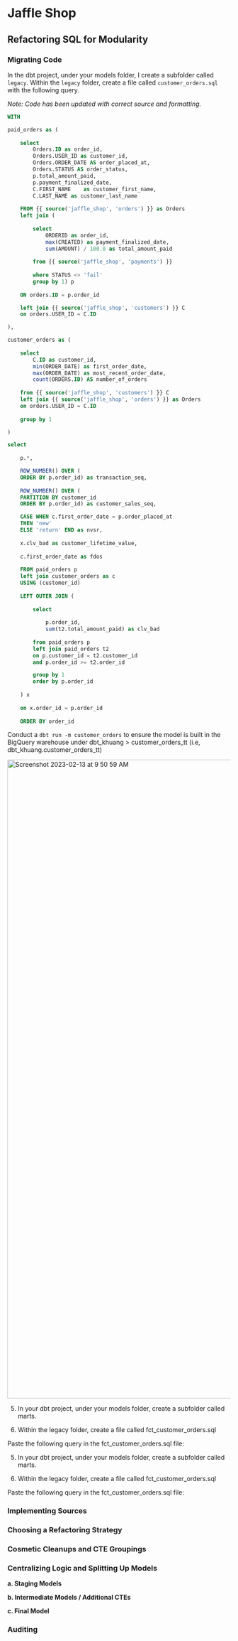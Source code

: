# Jaffle Shop

## Refactoring SQL for Modularity

### Migrating Code

In the dbt project, under your models folder, I create a subfolder called `legacy`. Within the `legacy` folder, create a file called `customer_orders.sql` with the following query. 

_Note: Code has been updated with correct source and formatting._

```sql
WITH 

paid_orders as (
    
    select 
        Orders.ID as order_id,
        Orders.USER_ID as customer_id,
        Orders.ORDER_DATE AS order_placed_at,
        Orders.STATUS AS order_status,
        p.total_amount_paid,
        p.payment_finalized_date,
        C.FIRST_NAME    as customer_first_name,
        C.LAST_NAME as customer_last_name
    
    FROM {{ source('jaffle_shop', 'orders') }} as Orders
    left join (
        
        select 
            ORDERID as order_id, 
            max(CREATED) as payment_finalized_date, 
            sum(AMOUNT) / 100.0 as total_amount_paid
       
        from {{ source('jaffle_shop', 'payments') }}
       
        where STATUS <> 'fail'
        group by 1) p 
        
    ON orders.ID = p.order_id

    left join {{ source('jaffle_shop', 'customers') }} C 
    on orders.USER_ID = C.ID

),

customer_orders as (
    
    select 
        C.ID as customer_id, 
        min(ORDER_DATE) as first_order_date, 
        max(ORDER_DATE) as most_recent_order_date, 
        count(ORDERS.ID) AS number_of_orders
    
    from {{ source('jaffle_shop', 'customers') }} C 
    left join {{ source('jaffle_shop', 'orders') }} as Orders
    on orders.USER_ID = C.ID 
    
    group by 1

)

select
    
    p.*,

    ROW_NUMBER() OVER (
    ORDER BY p.order_id) as transaction_seq,
    
    ROW_NUMBER() OVER (
    PARTITION BY customer_id 
    ORDER BY p.order_id) as customer_sales_seq,

    CASE WHEN c.first_order_date = p.order_placed_at
    THEN 'new'
    ELSE 'return' END as nvsr,
  
    x.clv_bad as customer_lifetime_value,
  
    c.first_order_date as fdos
  
    FROM paid_orders p
    left join customer_orders as c 
    USING (customer_id)
    
    LEFT OUTER JOIN (
        
        select
            
            p.order_id,
            sum(t2.total_amount_paid) as clv_bad
        
        from paid_orders p
        left join paid_orders t2 
        on p.customer_id = t2.customer_id 
        and p.order_id >= t2.order_id

        group by 1
        order by p.order_id
    
    ) x 
    
    on x.order_id = p.order_id
    
    ORDER BY order_id
```

Conduct a `dbt run -m customer_orders` to ensure the model is built in the BigQuery warehouse under dbt_khuang > customer_orders_tt (i.e, dbt_khuang.customer_orders_tt)

<img width="1438" alt="Screenshot 2023-02-13 at 9 50 59 AM" src="https://user-images.githubusercontent.com/81607668/218353156-aec88436-b04e-4651-bbf1-4aee04edafe9.png">


5. In your dbt project, under your models folder, create a subfolder called marts.

6. Within the legacy folder, create a file called fct_customer_orders.sql

Paste the following query in the fct_customer_orders.sql file:

5. In your dbt project, under your models folder, create a subfolder called marts.

6. Within the legacy folder, create a file called fct_customer_orders.sql

Paste the following query in the fct_customer_orders.sql file:


### Implementing Sources

### Choosing a Refactoring Strategy

### Cosmetic Cleanups and CTE Groupings

### Centralizing Logic and Splitting Up Models

**a. Staging Models**

**b. Intermediate Models / Additional CTEs**

**c. Final Model**

### Auditing
